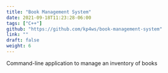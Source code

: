 ```yaml
---
title: "Book Management System"
date: 2021-09-18T11:23:28-06:00
tags: ["C++"]
github: "https://github.com/kp4ws/book-management-system"
link: ""
draft: false
weight: 6
---
```

Command-line application to manage an inventory of books
